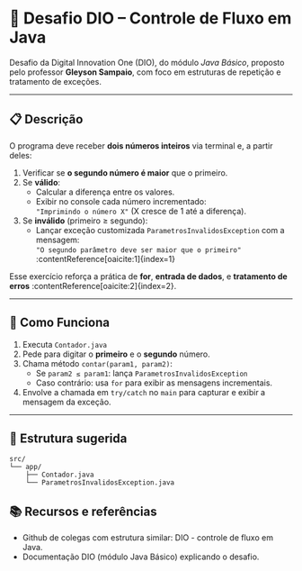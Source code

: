 # 🧮 Desafio DIO – Controle de Fluxo em Java

Desafio da Digital Innovation One (DIO), do módulo *Java Básico*, proposto pelo professor **Gleyson Sampaio**, com foco em estruturas de repetição e tratamento de exceções.

---

## 📋 Descrição

O programa deve receber **dois números inteiros** via terminal e, a partir deles:
1. Verificar se **o segundo número é maior** que o primeiro.
2. Se **válido**:
   - Calcular a diferença entre os valores.
   - Exibir no console cada número incrementado:  
     `"Imprimindo o número X"` (X cresce de 1 até a diferença).
3. Se **inválido** (primeiro ≥ segundo):
   - Lançar exceção customizada `ParametrosInvalidosException` com a mensagem:  
     `"O segundo parâmetro deve ser maior que o primeiro"` :contentReference[oaicite:1]{index=1}

Esse exercício reforça a prática de **for**, **entrada de dados**, e **tratamento de erros** :contentReference[oaicite:2]{index=2}.

---

## 🧠 Como Funciona

1. Executa `Contador.java`
2. Pede para digitar o **primeiro** e o **segundo** número.
3. Chama método `contar(param1, param2)`:
   - Se `param2 ≤ param1`: lança `ParametrosInvalidosException`
   - Caso contrário: usa `for` para exibir as mensagens incrementais.
4. Envolve a chamada em `try/catch` no `main` para capturar e exibir a mensagem da exceção.

---

## 📂 Estrutura sugerida

```text
src/
└── app/
    ├── Contador.java
    └── ParametrosInvalidosException.java
````



## 📚 Recursos e referências
* Github de colegas com estrutura similar: DIO - controle de fluxo em Java.
* Documentação DIO (módulo Java Básico) explicando o desafio.
